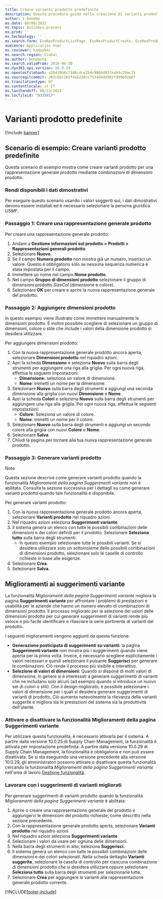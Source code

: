 ```yaml
---
title: Creare varianti prodotto predefinite
description: Questa procedura guida nella creazione di varianti prodotto per una rappresentazione generale prodotto mediante le combinazioni di dimensioni prodotto.
author: t-benebo
ms.date: 08/09/2022
ms.topic: business-process
ms.prod: ''
ms.technology: ''
ms.search.form: EcoResProductListPage, EcoResProductCreate, EcoResProductDetails, EcoResProductMasterDimension, EcoResProductVariants, EcoResProductVariantSuggestions, EcoResProductVariantsPendingReleaseFormPart, EcoResProductVariantSuggestionsEnhanced
audience: Application User
ms.reviewer: kamaybac
ms.search.region: Global
ms.author: benebotg
ms.search.validFrom: 2016-06-30
ms.dyn365.ops.version: 10.0.19
ms.openlocfilehash: a26439b8c7346cdce2b4c9804493fea94c29ac31
ms.sourcegitcommit: 203c8bc263f4ab238cc7534d4dd902fd996d2b0f
ms.translationtype: HT
ms.contentlocale: it-IT
ms.lasthandoff: 08/23/2022
ms.locfileid: "9335917"
---
```

# <a name="predefined-product-variants"></a>Varianti prodotto predefinite

[!include [banner](../../includes/banner.md)]

## <a name="example-scenario-create-predefined-product-variants"></a>Scenario di esempio: Creare varianti prodotto predefinite

Questa scenario di esempio mostra come creare varianti prodotto per una rappresentazione generale prodotto mediante combinazioni di dimensioni prodotto.

### <a name="make-demo-data-available"></a>Rendi disponibili i dati dimostrativi

Per eseguire questo scenario usando i valori soggeriti qui, i dati dimostrativi devono essere installati ed è necessario selezionare la persona giuridica *USMF*.

### <a name="step-1-create-a-product-master"></a>Passaggio 1: Creare una rappresentazione generale prodotto

Per creare una rappresentazione generale prodotto:

1. Andare a **Gestione informazioni sul prodotto > Prodotti > Rappresentazioni generali prodotto**.
1. Selezionare **Nuovo**.
1. Se il campo **Numero prodotto** non mostra già un numero, inserisci un valore. Questo è obbligatorio solo se nessuna sequenza numerica è stata impostata per il campo.
1. Immettere un nome nel campo **Nome prodotto**.
1. Nel campo **Gruppo di dimensioni prodotto** selezionare il gruppo di dimensioni prodotto *SizeCol* (dimensione e colore).
1. Selezionare **OK** per creare e aprire la nuova rappresentazione generale del prodotto.

### <a name="step-2-add-product-dimensions"></a>Passaggio 2: Aggiungere dimensioni prodotto

In questo esempio viene illustrato come immettere manualmente le dimensioni prodotto. È inoltre possibile scegliere di selezionare un gruppo di dimensioni, colore o stile che include i valori della dimensione prodotto si desidera utilizzare.

Per aggiungere dimensioni prodotto:

1. Con la nuova rappresentazione generale prodotto ancora aperta, selezionare **Dimensioni prodotto** nel riquadro azioni.
1. Apri la scheda **Dimensione** e seleziona **Nuovo** sulla barra degli strumenti per aggiungere una riga alla griglia. Per ogni nuova riga, effettua le seguenti impostazioni:
    - **Dimensione:** seleziona un valore di dimensione.
    - **Nome**: immetti un nome per la dimensione.
1. Selezionare **Nuovo** sulla barra degli strumenti e aggiungi una seconda dimensione alla griglia con nuovi **Dimensione** e **Nome**.
1. Apri la scheda **Colori** e seleziona **Nuovo** sulla barra degli strumenti per aggiungere una riga alla griglia. Per ogni nuova riga, effettua le seguenti impostazioni:
    - **Colore:** Seleziona un valore di colore.
    - **Nome**: immetti un nome per il colore.
1. Selezionare **Nuovo** sulla barra degli strumenti e aggiungi un secondo colore alla griglia con nuovi **Colore** e **Nome**.
1. Selezionare **Salva**.
1. Chiudi la pagina per tornare alla tua nuova rappresentazione generale prodotto.

### <a name="step-3-generate-product-variants"></a>Passaggio 3: Generare varianti prodotto

> [!NOTE]
> Questa sezione descrive come generare varianti prodotto quando la funzionalità *Miglioramenti della pagina Suggerimenti variante* non è abilitata. Consulta la sezione successiva per i dettagli su come generare varianti prodotto quando tale funzionalità è disponibile.

Per generare varianti prodotto:

1. Con la nuova rappresentazione generale prodotto ancora aperta, selezionare **Varianti prodotto** nel riquadro azioni.
1. Nel riquadro azioni seleziona **Suggerimenti variante**.
1. Il sistema genera un elenco con tutte le possibili combinazioni delle dimensioni e dei colori definiti per il prodotto. Selezionare **Seleziona tutto** sulla barra degli strumenti.
    - In questo esempio selezionare tutte le possibili varianti. Se si desidera utilizzare solo un sottoinsieme delle possibili combinazioni di dimensioni prodotto, selezionare solo le caselle di controllo richieste in base alle esigenze.  
1. Selezionare **Crea**.
1. Selezionare **Salva**.

## <a name="improved-variant-suggestions"></a>Miglioramenti ai suggerimenti variante

La funzionalità *Miglioramenti della pagina Suggerimenti variante* migliora la pagina **Suggerimenti variante** per affrontare i problemi di prestazioni e usabilità per le aziende che hanno un numero elevato di combinazioni di dimensioni prodotto. Il processo migliorato per la selezione dei valori delle dimensioni prodotto per cui generare suggerimenti di varianti rende più veloce e più facile identificare e rilasciare la serie pertinente di varianti del prodotto.

I seguenti miglioramenti vengono aggiunti da questa funzione:

- **Generazione posticipata di suggerimenti su varianti:** la pagina **Suggerimenti variante** non mostra più i suggerimenti quando viene aperta per la prima volta. Invece, è necessario scegliere esplicitamente i valori necessari e quindi selezionare il pulsante **Suggerisci** per generare le combinazioni. Ciò rende il processo più visibile e interattivo.
- **Selezione di valori di dimensioni:** Quando si dispone di molti valori di dimensione, in genere si è interessati a generare suggerimenti di varianti che ne includano solo alcuni (ad esempio quando si introduce un nuovo set di colori o stili). Con il design migliorato, è possibile selezionare i valori di dimensione per i quali si desidera generare suggerimenti di varianti di prodotto. Ciò aumenta notevolmente la rilevanza delle varianti suggerite e migliora sia le prestazioni del sistema sia la produttività dell'utente.

### <a name="turn-the-variant-suggestions-page-improvements-feature-on-or-off"></a>Attivare o disattivare la funzionalità Miglioramenti della pagina Suggerimenti variante

Per utilizzare questa funzionalità, è necessario attivarla per il sistema. A partire dalla versione 10.0.25 di Supply Chain Management, la funzionalità è attivata per impostazione predefinita. A partire dalla versione 10.0.29 di Supply Chain Management, la funzionalità è obbligatoria e non può essere disattivata. Se si sta eseguendo una versione precedente alla versione 10.0.29, gli amministratori possono attivare o disattivare questa funzionalità cercando la funzionalità *Miglioramenti della pagina Suggerimenti variante* nell'area di lavoro [Gestione funzionalità](../../../fin-ops-core/fin-ops/get-started/feature-management/feature-management-overview.md).

### <a name="work-with-the-improved-variant-suggestions"></a>Lavorare con i suggerimenti di varianti migliorati

Per generare suggerimenti di varianti prodotto quando la funzionalità *Miglioramenti della pagina Suggerimenti variante* è abilitata:

1. Aprire o creare una rappresentazione generale del prodotto e aggiungervi le dimensioni del prodotto richieste, come descritto nella sezione precedente.
1. Con la rappresentazione generale prodotto aperta, selezionare **Varianti prodotto** nel riquadro azioni.
1. Nel riquadro azioni seleziona **Suggerimenti variante**.
1. Selezionare i valori da usare per ognuna delle dimensioni.
1. Nella barra degli strumenti in alto, seleziona **Suggerisci**.
1. Il sistema genera un elenco con tutte le possibili combinazioni delle dimensioni e dei colori selezionati. Nella scheda dettaglio **Varianti suggerite**, selezionare la casella di controllo per ciascuna combinazione di dimensioni prodotto che si desidera utilizzare oppure selezionare **Seleziona tutto** sulla barra degli strumenti per selezionarle tutte.  
1. Selezionare **Crea** per aggiungere le varianti alla rappresentazione generale prodotto corrente.

[!INCLUDE[footer-include](../../../includes/footer-banner.md)]

